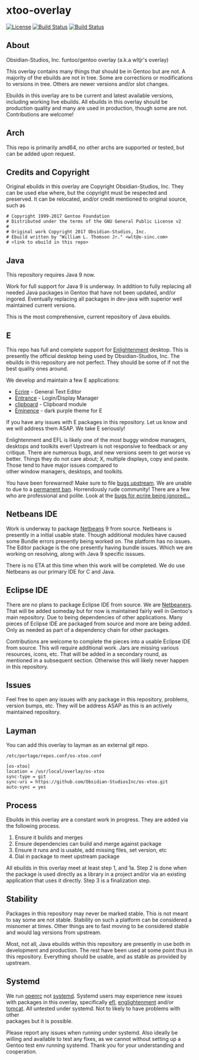 # xtoo-overlay
[![License](https://img.shields.io/badge/license-GPLv2-9977bb.svg?style=plastic)](https://github.com/Obsidian-StudiosInc/os-xtoo/blob/master/LICENSE)
[![Build Status](https://img.shields.io/travis/Obsidian-StudiosInc/os-xtoo/master.svg?colorA=9977bb&style=plastic)](https://travis-ci.org/Obsidian-StudiosInc/os-xtoo)
[![Build Status](https://img.shields.io/shippable/5840e5d8e2ab4d0f0058b4b7/master.svg?colorA=9977bb&style=plastic)](https://app.shippable.com/projects/5840e5d8e2ab4d0f0058b4b7/)

## About
Obsidian-Studios, Inc. funtoo/gentoo overlay (a.k.a wltjr's overlay)

This overlay contains many things that should be in Gentoo but are not. 
A majority of the ebuilds are not in tree. Some are corrections or 
modifications to versions in tree. Others are newer versions 
and/or slot changes.

Ebuilds in this overlay are to be current and latest available versions, 
including working live ebuilds. All ebuilds in this overlay should be 
production quality and many are used in production, though some are 
not. Contributions are welcome!

## Arch
This repo is primarily amd64, no other archs are supported or tested, 
but can be added upon request.

## Credits and Copyright
Original ebuilds in this overlay are Copyright Obsidian-Studios, Inc. 
They can be used else where, but the copyright must be respected and 
preserved. It can be relocated, and/or credit mentioned to original 
source, such as

```shell
# Copyright 1999-2017 Gentoo Foundation
# Distributed under the terms of the GNU General Public License v2
#
# Original work Copyright 2017 Obsidian-Studios, Inc.
# Ebuild written by "William L. Thomson Jr." <wlt@o-sinc.com>
# <link to ebuild in this repo>
```

## Java
This repository requires Java 9 now.

Work for full support for Java 9 is underway. In addition to fully 
replacing all needed Java packages in Gentoo that have not been 
updated, and/or ingored. Eventually replacing all packages in dev-java 
with superior well maintained current versions.

This is the most comprehensive, current repository of Java ebuilds.

## E
This repo has full and complete support for 
[Enlightenment](https://www.enlightenment.org/) desktop. This is 
presently the official desktop being used by Obsidian-Studios, Inc. The 
ebuilds in this repository are not perfect. They should be some of if 
not the best quality ones around.

We develop and maintain a few E applications:
* [Ecrire](https://github.com/Obsidian-StudiosInc/ecrire) - General Text Editor
* [Entrance](https://github.com/Obsidian-StudiosInc/entrance) - Login/Display Manager
* [clipboard](https://github.com/Obsidian-StudiosInc/clipboard) - Clipboard module
* [Eminence](https://github.com/Obsidian-StudiosInc/eminence) - dark purple theme for E

If you have any issues with E packages in this repository. Let us know 
and we will address them ASAP. We take E seriously!

Enlightenment and EFL is likely one of the most buggy window 
managers, desktops and toolkits ever! Upstream is not responsive to 
feedback or any critique. There are numerous bugs, and new versions 
seem to get worse vs better. Things they do not care about; X, multiple 
displays, copy and paste. Those tend to have major issues compared to  
other window managers, desktops, and toolkits.

You have been forewarned! Make sure to file [bugs 
upstream](https://phab.enlightenment.org/). We are unable to due to a 
[permanent ban](https://phab.enlightenment.org/T6222). Horrendously 
rude community! There are a few who are professional and polite. Look at 
the [bugs for ecrire being ignored...](https://github.com/Obsidian-StudiosInc/ecrire/issues)

## Netbeans IDE
Work is underway to package 
[Netbeans](https://github.com/apache/incubator-netbeans) 9 from source. 
Netbeans is presently in a initial usable state. Though additional 
modules have caused some Bundle errors presently being worked on. The 
platform has no issues. The Editor package is the one presently having 
bundle issues. Which we are working on resolving, along with Java 9 
specific isssues.

There is no ETA at this time when this work will be completed. We do 
use Netbeans as our primary IDE for C and Java.

## Eclipse IDE
There are no plans to package Eclipse IDE from source. We are 
[Netbeaners](https://netbeans.org). That will be added someday but for 
now is maintained fairly well in Gentoo's main repository. Due to being 
dependencies of other applications. Many pieces of Eclipse IDE are 
packaged from source and more are being added. Only as needed as part of 
a dependency chain for other packages.

Contributions are welcome to complete the pieces into a usable Eclipse 
IDE from source. This will require additional work. Jars are missing 
various resources, icons, etc. That will be added in a secondary round, 
as mentioned in a subsequent section. Otherwise this will likely never 
happen in this repository.

## Issues
Feel free to open any issues with any package in this repository, 
problems, version bumps, etc. They will be address ASAP as this is an 
actively maintained repository.

## Layman
You can add this overlay to layman as an external git repo.
```
/etc/portage/repos.conf/os-xtoo.conf

[os-xtoo]
location = /usr/local/overlay/os-xtoo
sync-type = git
sync-uri = https://github.com/Obsidian-StudiosInc/os-xtoo.git
auto-sync = yes
```

## Process

Ebuilds in this overlay are a constant work in progress. They are added 
via the following process.

1. Ensure it builds and merges
  1. Ensure dependencies can build and merge against package
2. Ensure it runs and is usable, add missing files, set version, etc
3. Dial in package to meet upstream package

All ebuilds in this overlay meet at least step 1, and 1a. Step 2 is 
done when the package is used directly as a library in a project and/or 
via an existing application that uses it directly. Step 3 is a 
finalization step.

## Stability
Packages in this repository may never be marked stable. This is not 
meant to say some are not stable. Stability on such a platform can 
be considered a misnomer at times. Other things are to fast moving to 
be considered stable and would lag versions from upstream.

Most, not all, Java ebuilds within this repository are presently in use 
both in development and production. The rest have been used at some 
point thus in this repository. Everything should be usable, and as 
stable as provided by upstream.

## Systemd
We run [openrc](https://github.com/OpenRC/openrc) not 
[systemd](https://www.freedesktop.org/wiki/Software/systemd/). 
Systemd users may experience new issues with packages in this overlay, 
specifically 
[efl](https://github.com/Obsidian-StudiosInc/os-xtoo/tree/master/dev-libs/efl), 
[englightenment](https://github.com/Obsidian-StudiosInc/os-xtoo/tree/master/x11-wm/enlightenment) 
and/or 
[tomcat](https://github.com/Obsidian-StudiosInc/os-xtoo/tree/master/www-servers/tomcat). 
All untested under systemd. Not to likely to have problems with other  
packages but it is possible.
 
Please report any issues when running under systemd. Also ideally be 
willing and available to test any fixes, as we cannot without setting 
up a Gentoo test env running systemd. Thank you for your understanding 
and cooperation.
